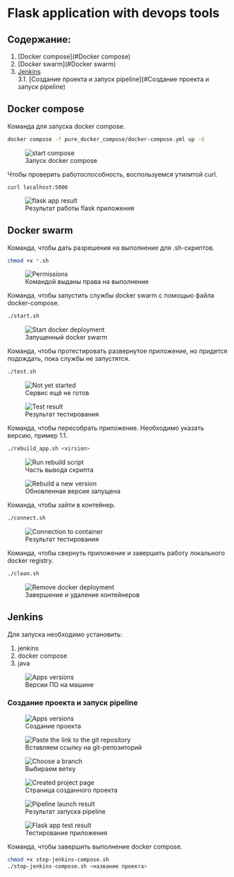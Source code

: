 # Flask application with devops tools

## Содержание:
1. [Docker compose](#Docker compose)
2. [Docker swarm](#Docker swarm)
3. [Jenkins](#Jenkins)   
  3.1. [Создание проекта и запуск pipeline](#Создание проекта и запуск pipeline)


## Docker compose

Команда для запуска docker compose.
```sh
docker compose -f pure_docker_compose/docker-compose.yml up -d
```
<figure>
  <img
  src="images/docker/start.png"
  alt="start compose">
  <figcaption>Запуск docker compose</figcaption>
</figure>

Чтобы проверить работоспособность, воспользуемся утилитой curl.
```
curl localhost:5000
```

<figure>
  <img
  src="images/docker/result.png"
  alt="flask app result">
  <figcaption>Результат работы flask приложения</figcaption>
</figure>

## Docker swarm

Команда, чтобы дать разрешения на выполнение для .sh-скриптов.
```sh
chmod +x *.sh
```
<figure>
  <img
  src="images/docker/permissions.png"
  alt="Permissions">
  <figcaption>Командой выданы права на выполнение</figcaption>
</figure>

Команда, чтобы запустить службы docker swarm с помощью файла docker-compose.
```sh
./start.sh
```
<figure>
  <img
  src="images/docker/stack_result.png"
  alt="Start docker deployment">
  <figcaption>Запущенный docker swarm</figcaption>
</figure>

Команда, чтобы протестировать развернутое приложение, но придется подождать, пока службы не запустятся.
```sh
./test.sh
```
<figure>
  <img
  src="images/docker/not_yet.png"
  alt="Not yet started">
  <figcaption>Сервис ещё не готов</figcaption>
</figure>

<figure>
  <img
  src="images/docker/stack_test.png"
  alt="Test result">
  <figcaption>Результат тестирования</figcaption>
</figure>

Команда, чтобы пересобрать приложение. Необходимо указать версию, пример 1.1.
```sh
./rebuild_app.sh <virsion>
```
<figure>
  <img
  src="images/docker/rebuild_part_1.png"
  alt="Run rebuild script">
  <figcaption>Часть вывода скрипта</figcaption>
</figure>
<figure>
  <img
  src="images/docker/rebuild_part_2.png"
  alt="Rebuild a new version">
  <figcaption>Обновленная версия запущена</figcaption>
</figure>

Команда, чтобы зайти в контейнер.
```sh
./connect.sh
```
<figure>
  <img
  src="images/docker/connect.png"
  alt="Connection to container">
  <figcaption>Результат тестирования</figcaption>
</figure>

Команда, чтобы свернуть приложение и завершить работу локального docker registry.
```sh
./clean.sh
```
<figure>
  <img
  src="images/docker/clean.png"
  alt="Remove docker deployment">
  <figcaption>Завершение и удаление контейнеров</figcaption>
</figure>

## Jenkins

Для запуска необходимо установить:
1. jenkins
2. docker compose
3. java

<figure>
  <img
  src="images/jenkins/apps_versions.png"
  alt="Apps versions">
  <figcaption>Версии ПО на машине</figcaption>
</figure>

### Создание проекта и запуск pipeline

<figure>
  <img
  src="images/jenkins/setup_pipeline.png"
  alt="Apps versions">
  <figcaption>Создание проекта</figcaption>
</figure>

<figure>
  <img
  src="images/jenkins/add_github_link.png"
  alt="Paste the link to the git repository">
  <figcaption>Вставляем ссылку на git-репозиторий</figcaption>
</figure>

<figure>
  <img
  src="images/jenkins/choose_branch.png"
  alt="Choose a branch">
  <figcaption>Выбираем ветку</figcaption>
</figure>

<figure>
  <img
  src="images/jenkins/empty_page.png"
  alt="Created project page">
  <figcaption>Страница созданного проекта</figcaption>
</figure>

<figure>
  <img
  src="images/jenkins/result_pipeline.png"
  alt="Pipeline launch result">
  <figcaption>Результат запуска pipeline</figcaption>
</figure>

<figure>
  <img
  src="images/jenkins/test_result.png"
  alt="Flask app test result">
  <figcaption>Тестирование приложения</figcaption>
</figure>


Команда, чтобы завершить выполнение docker compose.
```sh
chmod +x stop-jenkins-compose.sh
./stop-jenkins-compose.sh <название проекта>
```
